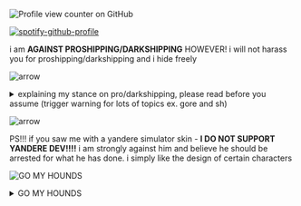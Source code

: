 ![Profile view counter on GitHub](https://komarev.com/ghpvc/?username=PUTYOURGITHUBUSERNAMEHERE) 



[![spotify-github-profile](https://spotify-github-profile.kittinanx.com/api/view?uid=zummbpf8z3oe12u47x7zkcw6p&cover_image=true&theme=novatorem&show_offline=false&background_color=121212&interchange=false&bar_color=53b14f&bar_color_cover=false)](https://github.com/kittinan/spotify-github-profile)

i am **AGAINST PROSHIPPING/DARKSHIPPING** HOWEVER! i will not harass you for proshipping/darkshipping and i hide freely

![arrow](https://gifcity.carrd.co/assets/images/gallery272/3356dfef.gif?v=e3c0bc0f)
<details>
<summary>explaining my stance on pro/darkshipping, please read before you assume (trigger warning for lots of topics ex. gore and sh)</summary>

i do not necessarily think it is completely horrible, i do not care if you proship/darkship, but please just **do it behind closed doors**. making it your entire personality online and plastering it all over your social media essentially makes it not a coping mechanism, but a hobby. coping should not be plastered all over social media if it is done for a real trauma response. i am against people encouraging their harmful coping mechanisms over social media (like for ex. self harm, stuff like shtwt, age **play** (NOT to be confused with [age **regressing,**](https://ageregression.crd.co/ ) which is genuinely not harmful!) and romanticizing it. children are all over social media these days, and stumbling upon something they should not see is a very big possibility. the most responsible thing you can do is make sure you do not contribute to the problem of immoral ships/concepts being put all over social media, and keep it private. i am completely pro-recovery and i wish dark/proshippers all the best, despite our differences in opinion. everyone should have a space where they are free to talk about their experiences with people who understand, however encouraging it, sharing it everywhere is not what i support. thanks for reading! 

i will **instantly** block/hide cornballs that try so bad to be "oo edgy and problematic :3" and make skins proudly proclaiming weird shit on a pixel pony game/social media because what ???????????? go away immediately. this also includes gore lovers, youre not edgy for loving gore you actually need therapy. honorable mention to a guy that made a skin of a corpse on the game and set their name to "1 guro lover" this game a prison ts pmo

</details>

![arrow](https://gifcity.carrd.co/assets/images/gallery272/7147add6.gif?v=e3c0bc0f)

PS!!! if you saw me with a yandere simulator skin - **I DO NOT SUPPORT YANDERE DEV!!!!** i am strongly against him and believe he should be arrested for what he has done. i simply like the design of certain characters


![GO MY HOUNDS](https://file.garden/ZRfaX7xMiQQHiMQP/GOMYHOUNDS.png)

<details>
<summary>GO MY HOUNDS</summary>

![HOUND](https://file.garden/ZuXpICZ9jXAsicbd/Untitled367_20250815145946.webp) ![HOUND](https://file.garden/ZuXpICZ9jXAsicbd/Untitled367_20250815145946.webp) ![HOUND](https://file.garden/ZuXpICZ9jXAsicbd/Untitled367_20250815145946.webp) ![HOUND](https://file.garden/ZuXpICZ9jXAsicbd/Untitled367_20250815145946.webp) ![HOUND](https://file.garden/ZuXpICZ9jXAsicbd/Untitled367_20250815145946.webp) ![HOUND](https://file.garden/ZuXpICZ9jXAsicbd/Untitled367_20250815145946.webp) ![HOUND](https://file.garden/ZuXpICZ9jXAsicbd/Untitled367_20250815145946.webp) ![HOUND](https://file.garden/ZuXpICZ9jXAsicbd/Untitled367_20250815145946.webp) ![HOUND](https://file.garden/ZuXpICZ9jXAsicbd/Untitled367_20250815145946.webp) ![HOUND](https://file.garden/ZuXpICZ9jXAsicbd/Untitled367_20250815145946.webp) ![HOUND](https://file.garden/ZuXpICZ9jXAsicbd/Untitled367_20250815145946.webp) ![HOUND](https://file.garden/ZuXpICZ9jXAsicbd/Untitled367_20250815145946.webp) ![HOUND](https://file.garden/ZuXpICZ9jXAsicbd/Untitled367_20250815145946.webp) ![HOUND](https://file.garden/ZuXpICZ9jXAsicbd/Untitled367_20250815145946.webp) ![HOUND](https://file.garden/ZuXpICZ9jXAsicbd/Untitled367_20250815145946.webp) ![HOUND](https://file.garden/ZuXpICZ9jXAsicbd/Untitled367_20250815145946.webp) ![HOUND](https://file.garden/ZuXpICZ9jXAsicbd/Untitled367_20250815145946.webp) ![HOUND](https://file.garden/ZuXpICZ9jXAsicbd/Untitled367_20250815145946.webp) ![HOUND](https://file.garden/ZuXpICZ9jXAsicbd/Untitled367_20250815145946.webp) ![HOUND](https://file.garden/ZuXpICZ9jXAsicbd/Untitled367_20250815145946.webp) ![HOUND](https://file.garden/ZuXpICZ9jXAsicbd/Untitled367_20250815145946.webp) ![HOUND](https://file.garden/ZuXpICZ9jXAsicbd/Untitled367_20250815145946.webp) ![HOUND](https://file.garden/ZuXpICZ9jXAsicbd/Untitled367_20250815145946.webp) ![HOUND](https://file.garden/ZuXpICZ9jXAsicbd/Untitled367_20250815145946.webp) ![HOUND](https://file.garden/ZuXpICZ9jXAsicbd/Untitled367_20250815145946.webp) ![HOUND](https://file.garden/ZuXpICZ9jXAsicbd/Untitled367_20250815145946.webp) ![HOUND](https://file.garden/ZuXpICZ9jXAsicbd/Untitled367_20250815145946.webp) 

</details>
